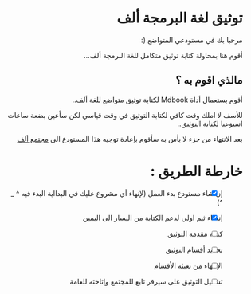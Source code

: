 <div dir="RTL">

# توثيق لغة البرمجة ألف

مرحبا بك في مستودعي المتواضع (:

أقوم هنا بمحاولة كتابة توثيق متكامل للغة البرمجة ألف...

## مالذي اقوم به ؟

أقوم بستعمال أداة Mdbook لكتابة توثيق متواضع للغة ألف..

للأسف لا املك وقت كافي لكتابة التوثيق في وقت قياسي لكن سأعين بضعة ساعات اسبوعيا لكتابة التوثيق..

بعد الانتهاء من جزء لا بأس به سأقوم بإعادة توجيه هذا المستودع الى 
[مجتمع ألف](https://github.com/alifcommunity)

# خارطة الطريق :

 - [X] إن شاء مستودع بدء العمل (لإنهاء أي مشروع عليك في البدااية البدء فيه ^ _ ^)

 - [X] إنشاء ثيم اولي لدعم الكتابة من اليسار الى اليمين

 - [ ] كتابة مقدمة التوثيق
 
 - [ ] تحديد أقسام التوثيق

 - [ ] الإنتهاء من تعبئة الأقسام
 
 - [ ] تشغيل التوثيق على سيرفر تابع للمجتمع وإتاحته للعامة



